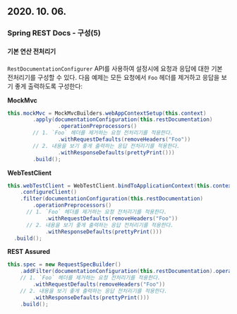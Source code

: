 ## 2020. 10. 06.

### Spring REST Docs - 구성(5)

#### 기본 연산 전처리기

`RestDocumentationConfigurer` API를 사용하여 설정시에 요청과 응답에 대한 기본 전처리기를 구성할 수 있다. 다음 예제는 모든 요청에서 `Foo` 헤더를 제거하고 응답을 보기 좋게 출력하도록 구성한다:

**MockMvc**

```java
this.mockMvc = MockMvcBuilders.webAppContextSetup(this.context)
		.apply(documentationConfiguration(this.restDocumentation)
				.operationPreprocessors()
        // 1. `Foo` 헤더를 제거하는 요청 전처리기를 적용한다.
				.withRequestDefaults(removeHeaders("Foo")) 
        // 2. 내용을 보기 좋게 출력하는 응답 전처리기를 적용한다.
				.withResponseDefaults(prettyPrint())) 
		.build();
```

**WebTestClient**

```java
this.webTestClient = WebTestClient.bindToApplicationContext(this.context)
	.configureClient()
	.filter(documentationConfiguration(this.restDocumentation)
		.operationPreprocessors()
      // 1. `Foo` 헤더를 제거하는 요청 전처리기를 적용한다.
			.withRequestDefaults(removeHeaders("Foo")) 
      // 2. 내용을 보기 좋게 출력하는 응답 전처리기를 적용한다.
			.withResponseDefaults(prettyPrint())) 
  .build();
```

**REST Assured**

```java
this.spec = new RequestSpecBuilder()
	.addFilter(documentationConfiguration(this.restDocumentation).operationPreprocessors()
    // 1. `Foo` 헤더를 제거하는 요청 전처리기를 적용한다.
		.withRequestDefaults(removeHeaders("Foo")) 
    // 2. 내용을 보기 좋게 출력하는 응답 전처리기를 적용한다.
		.withResponseDefaults(prettyPrint())) 
	.build();
```

